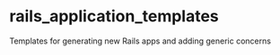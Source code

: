 rails_application_templates
===========================

Templates for generating new Rails apps and adding generic concerns
